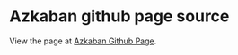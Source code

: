 Azkaban github page source
========

View the page at [Azkaban Github Page](http://azkaban.github.io/azkaban).
